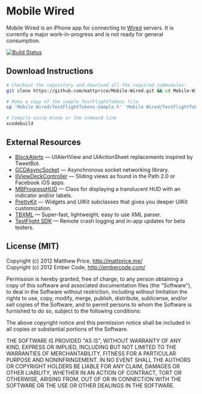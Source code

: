 # Mobile Wired

Mobile Wired is an iPhone app for connecting to [Wired](http://www.read-write.fr/wired/) servers. It is currently a major work-in-progress and is not ready for general consumption.

[![Build Status](https://travis-ci.org/mattprice/Mobile-Wired.png)](https://travis-ci.org/mattprice/Mobile-Wired)

## Download Instructions
```bash
# Checkout the repository and download all the required submodules:
git clone https://github.com/mattprice/Mobile-Wired.git && cd Mobile-Wired

# Make a copy of the sample TestFlightTokens file.
cp 'Mobile Wired/TestFlightTokens-Sample.h' 'Mobile Wired/TestFlightTokens.h'

# Compile using Xcode or the command line
xcodebuild
```

## External Resources

* [BlockAlerts][]          — UIAlertView and UIActionSheet replacements inspired by TweetBot.
* [GCDAsyncSocket][]       — Asynchronous socket networking library.
* [IIViewDeckController][] — Sliding views as found in the Path 2.0 or Facebook iOS apps.
* [MBProgressHUD][]        — Class for displaying a translucent HUD with an indicator and/or labels.
* [PrettyKit][]            — Widgets and UIKit subclasses that gives you deeper UIKit customization.
* [TBXML][]                — Super-fast, lightweight, easy to use XML parser.
* [TestFlight SDK][]       — Remote crash logging and in-app updates for beta testers.

[BlockAlerts]:             https://github.com/gpambrozio/BlockAlertsAnd-ActionSheets
[GCDAsyncSocket]:          https://github.com/robbiehanson/CocoaAsyncSocket
[IIViewDeckController]:    https://github.com/Inferis/ViewDeck
[MBProgressHUD]:           https://github.com/jdg/MBProgressHUD
[PrettyKit]:               https://github.com/vicpenap/PrettyKit
[TBXML]:                   https://github.com/71squared/TBXML
[TestFlight SDK]:          https://testflightapp.com/sdk/

## License (MIT)

Copyright (c) 2012 Matthew Price, http://mattprice.me/ <br>
Copyright (c) 2012 Ember Code, http://embercode.com/

Permission is hereby granted, free of charge, to any person obtaining a copy of this software and associated documentation files (the "Software"), to deal in the Software without restriction, including without limitation the rights to use, copy, modify, merge, publish, distribute, sublicense, and/or sell copies of the Software, and to permit persons to whom the Software is furnished to do so, subject to the following conditions:

The above copyright notice and this permission notice shall be included in all copies or substantial portions of the Software.

THE SOFTWARE IS PROVIDED "AS IS", WITHOUT WARRANTY OF ANY KIND, EXPRESS OR IMPLIED, INCLUDING BUT NOT LIMITED TO THE WARRANTIES OF MERCHANTABILITY, FITNESS FOR A PARTICULAR PURPOSE AND NONINFRINGEMENT. IN NO EVENT SHALL THE AUTHORS OR COPYRIGHT HOLDERS BE LIABLE FOR ANY CLAIM, DAMAGES OR OTHER LIABILITY, WHETHER IN AN ACTION OF CONTRACT, TORT OR OTHERWISE, ARISING FROM, OUT OF OR IN CONNECTION WITH THE SOFTWARE OR THE USE OR OTHER DEALINGS IN THE SOFTWARE.